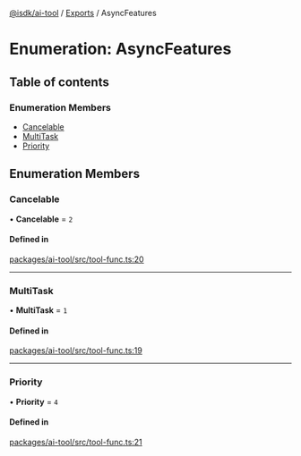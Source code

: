 [@isdk/ai-tool](../README.md) / [Exports](../modules.md) / AsyncFeatures

# Enumeration: AsyncFeatures

## Table of contents

### Enumeration Members

- [Cancelable](AsyncFeatures.md#cancelable)
- [MultiTask](AsyncFeatures.md#multitask)
- [Priority](AsyncFeatures.md#priority)

## Enumeration Members

### Cancelable

• **Cancelable** = ``2``

#### Defined in

[packages/ai-tool/src/tool-func.ts:20](https://github.com/isdk/ai-tool.js/blob/c88a9f179b129c3f6d28b6a0f9e682e41997bc83/src/tool-func.ts#L20)

___

### MultiTask

• **MultiTask** = ``1``

#### Defined in

[packages/ai-tool/src/tool-func.ts:19](https://github.com/isdk/ai-tool.js/blob/c88a9f179b129c3f6d28b6a0f9e682e41997bc83/src/tool-func.ts#L19)

___

### Priority

• **Priority** = ``4``

#### Defined in

[packages/ai-tool/src/tool-func.ts:21](https://github.com/isdk/ai-tool.js/blob/c88a9f179b129c3f6d28b6a0f9e682e41997bc83/src/tool-func.ts#L21)
